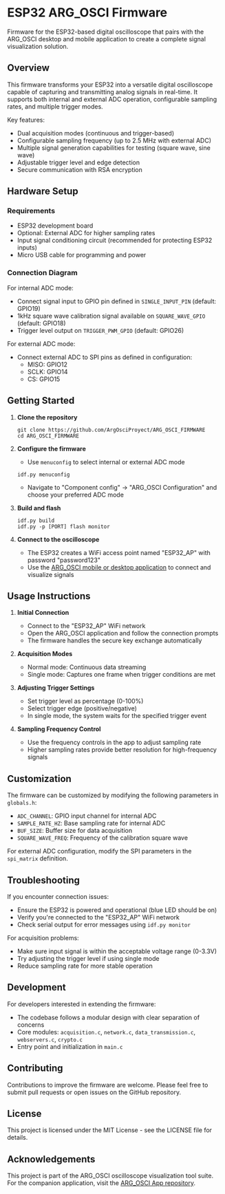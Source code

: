 # ESP32 ARG_OSCI Firmware

Firmware for the ESP32-based digital oscilloscope that pairs with the ARG_OSCI desktop and mobile application to create a complete signal visualization solution.

## Overview

This firmware transforms your ESP32 into a versatile digital oscilloscope capable of capturing and transmitting analog signals in real-time. It supports both internal and external ADC operation, configurable sampling rates, and multiple trigger modes.

Key features:
- Dual acquisition modes (continuous and trigger-based)
- Configurable sampling frequency (up to 2.5 MHz with external ADC)
- Multiple signal generation capabilities for testing (square wave, sine wave)
- Adjustable trigger level and edge detection
- Secure communication with RSA encryption

## Hardware Setup

### Requirements
- ESP32 development board
- Optional: External ADC for higher sampling rates
- Input signal conditioning circuit (recommended for protecting ESP32 inputs)
- Micro USB cable for programming and power

### Connection Diagram

For internal ADC mode:
- Connect signal input to GPIO pin defined in `SINGLE_INPUT_PIN` (default: GPIO19)
- 1kHz square wave calibration signal available on `SQUARE_WAVE_GPIO` (default: GPIO18)
- Trigger level output on `TRIGGER_PWM_GPIO` (default: GPIO26)

For external ADC mode:
- Connect external ADC to SPI pins as defined in configuration:
  - MISO: GPIO12
  - SCLK: GPIO14
  - CS: GPIO15

## Getting Started

1. **Clone the repository**
   ```
   git clone https://github.com/ArgOsciProyect/ARG_OSCI_FIRMWARE
   cd ARG_OSCI_FIRMWARE
   ```

2. **Configure the firmware**
   - Use `menuconfig` to select internal or external ADC mode
   ```
   idf.py menuconfig
   ```
   - Navigate to "Component config" -> "ARG_OSCI Configuration" and choose your preferred ADC mode

3. **Build and flash**
   ```
   idf.py build
   idf.py -p [PORT] flash monitor
   ```

4. **Connect to the oscilloscope**
   - The ESP32 creates a WiFi access point named "ESP32_AP" with password "password123"
   - Use the [ARG_OSCI mobile or desktop application](https://github.com/ArgOsciProyect/ARG_OSCI_APP/releases) to connect and visualize signals

## Usage Instructions

1. **Initial Connection**
   - Connect to the "ESP32_AP" WiFi network
   - Open the ARG_OSCI application and follow the connection prompts
   - The firmware handles the secure key exchange automatically

2. **Acquisition Modes**
   - Normal mode: Continuous data streaming
   - Single mode: Captures one frame when trigger conditions are met

3. **Adjusting Trigger Settings**
   - Set trigger level as percentage (0-100%)
   - Select trigger edge (positive/negative)
   - In single mode, the system waits for the specified trigger event

4. **Sampling Frequency Control**
   - Use the frequency controls in the app to adjust sampling rate
   - Higher sampling rates provide better resolution for high-frequency signals

## Customization

The firmware can be customized by modifying the following parameters in `globals.h`:

- `ADC_CHANNEL`: GPIO input channel for internal ADC
- `SAMPLE_RATE_HZ`: Base sampling rate for internal ADC
- `BUF_SIZE`: Buffer size for data acquisition
- `SQUARE_WAVE_FREQ`: Frequency of the calibration square wave

For external ADC configuration, modify the SPI parameters in the `spi_matrix` definition.

## Troubleshooting

If you encounter connection issues:
- Ensure the ESP32 is powered and operational (blue LED should be on)
- Verify you're connected to the "ESP32_AP" WiFi network
- Check serial output for error messages using `idf.py monitor`

For acquisition problems:
- Make sure input signal is within the acceptable voltage range (0-3.3V)
- Try adjusting the trigger level if using single mode
- Reduce sampling rate for more stable operation

## Development

For developers interested in extending the firmware:
- The codebase follows a modular design with clear separation of concerns
- Core modules: `acquisition.c`, `network.c`, `data_transmission.c`, `webservers.c`, `crypto.c`
- Entry point and initialization in `main.c`

## Contributing

Contributions to improve the firmware are welcome. Please feel free to submit pull requests or open issues on the GitHub repository.

## License

This project is licensed under the MIT License - see the LICENSE file for details.

## Acknowledgements

This project is part of the ARG_OSCI oscilloscope visualization tool suite. For the companion application, visit the [ARG_OSCI App repository](https://github.com/ArgOsciProyect/ARG_OSCI_APP).
